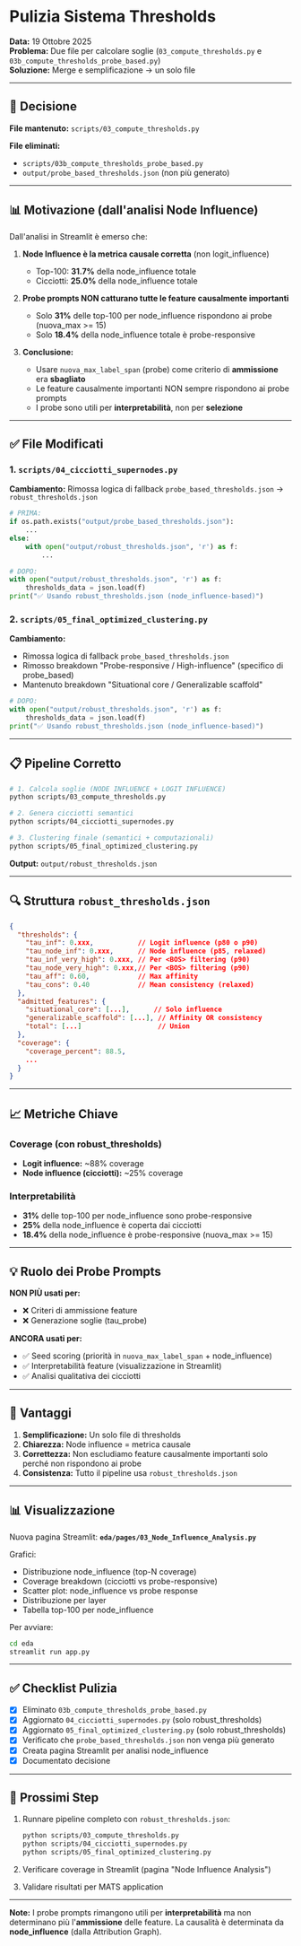 # Pulizia Sistema Thresholds

**Data:** 19 Ottobre 2025  
**Problema:** Due file per calcolare soglie (`03_compute_thresholds.py` e `03b_compute_thresholds_probe_based.py`)  
**Soluzione:** Merge e semplificazione → un solo file

---

## 🎯 Decisione

**File mantenuto:** `scripts/03_compute_thresholds.py`

**File eliminati:**
- `scripts/03b_compute_thresholds_probe_based.py` 
- `output/probe_based_thresholds.json` (non più generato)

---

## 📊 Motivazione (dall'analisi Node Influence)

Dall'analisi in Streamlit è emerso che:

1. **Node Influence è la metrica causale corretta** (non logit_influence)
   - Top-100: **31.7%** della node_influence totale
   - Cicciotti: **25.0%** della node_influence totale

2. **Probe prompts NON catturano tutte le feature causalmente importanti**
   - Solo **31%** delle top-100 per node_influence rispondono ai probe (nuova_max >= 15)
   - Solo **18.4%** della node_influence totale è probe-responsive

3. **Conclusione:**
   - Usare `nuova_max_label_span` (probe) come criterio di **ammissione** era **sbagliato**
   - Le feature causalmente importanti NON sempre rispondono ai probe prompts
   - I probe sono utili per **interpretabilità**, non per **selezione**

---

## ✅ File Modificati

### 1. `scripts/04_cicciotti_supernodes.py`
**Cambiamento:** Rimossa logica di fallback `probe_based_thresholds.json` → `robust_thresholds.json`

```python
# PRIMA:
if os.path.exists("output/probe_based_thresholds.json"):
    ...
else:
    with open("output/robust_thresholds.json", 'r') as f:
        ...

# DOPO:
with open("output/robust_thresholds.json", 'r') as f:
    thresholds_data = json.load(f)
print("✅ Usando robust_thresholds.json (node_influence-based)")
```

### 2. `scripts/05_final_optimized_clustering.py`
**Cambiamento:** 
- Rimossa logica di fallback `probe_based_thresholds.json`
- Rimosso breakdown "Probe-responsive / High-influence" (specifico di probe_based)
- Mantenuto breakdown "Situational core / Generalizable scaffold"

```python
# DOPO:
with open("output/robust_thresholds.json", 'r') as f:
    thresholds_data = json.load(f)
print("✅ Usando robust_thresholds.json (node_influence-based)")
```

---

## 📋 Pipeline Corretto

```bash
# 1. Calcola soglie (NODE INFLUENCE + LOGIT INFLUENCE)
python scripts/03_compute_thresholds.py

# 2. Genera cicciotti semantici
python scripts/04_cicciotti_supernodes.py

# 3. Clustering finale (semantici + computazionali)
python scripts/05_final_optimized_clustering.py
```

**Output:** `output/robust_thresholds.json`

---

## 🔍 Struttura `robust_thresholds.json`

```json
{
  "thresholds": {
    "tau_inf": 0.xxx,           // Logit influence (p80 o p90)
    "tau_node_inf": 0.xxx,      // Node influence (p85, relaxed)
    "tau_inf_very_high": 0.xxx, // Per <BOS> filtering (p90)
    "tau_node_very_high": 0.xxx,// Per <BOS> filtering (p90)
    "tau_aff": 0.60,            // Max affinity
    "tau_cons": 0.40            // Mean consistency (relaxed)
  },
  "admitted_features": {
    "situational_core": [...],      // Solo influence
    "generalizable_scaffold": [...], // Affinity OR consistency
    "total": [...]                   // Union
  },
  "coverage": {
    "coverage_percent": 88.5,
    ...
  }
}
```

---

## 📈 Metriche Chiave

### Coverage (con robust_thresholds)
- **Logit influence:** ~88% coverage
- **Node influence (cicciotti):** ~25% coverage

### Interpretabilità
- **31%** delle top-100 per node_influence sono probe-responsive
- **25%** della node_influence è coperta dai cicciotti
- **18.4%** della node_influence è probe-responsive (nuova_max >= 15)

---

## 💡 Ruolo dei Probe Prompts

**NON PIÙ usati per:**
- ❌ Criteri di ammissione feature
- ❌ Generazione soglie (tau_probe)

**ANCORA usati per:**
- ✅ Seed scoring (priorità in `nuova_max_label_span` + node_influence)
- ✅ Interpretabilità feature (visualizzazione in Streamlit)
- ✅ Analisi qualitativa dei cicciotti

---

## 🎯 Vantaggi

1. **Semplificazione:** Un solo file di thresholds
2. **Chiarezza:** Node influence = metrica causale
3. **Correttezza:** Non escludiamo feature causalmente importanti solo perché non rispondono ai probe
4. **Consistenza:** Tutto il pipeline usa `robust_thresholds.json`

---

## 📊 Visualizzazione

Nuova pagina Streamlit: **`eda/pages/03_Node_Influence_Analysis.py`**

Grafici:
- Distribuzione node_influence (top-N coverage)
- Coverage breakdown (cicciotti vs probe-responsive)
- Scatter plot: node_influence vs probe response
- Distribuzione per layer
- Tabella top-100 per node_influence

Per avviare:
```bash
cd eda
streamlit run app.py
```

---

## ✅ Checklist Pulizia

- [x] Eliminato `03b_compute_thresholds_probe_based.py`
- [x] Aggiornato `04_cicciotti_supernodes.py` (solo robust_thresholds)
- [x] Aggiornato `05_final_optimized_clustering.py` (solo robust_thresholds)
- [x] Verificato che `probe_based_thresholds.json` non venga più generato
- [x] Creata pagina Streamlit per analisi node_influence
- [x] Documentato decisione

---

## 🚀 Prossimi Step

1. Runnare pipeline completo con `robust_thresholds.json`:
   ```bash
   python scripts/03_compute_thresholds.py
   python scripts/04_cicciotti_supernodes.py
   python scripts/05_final_optimized_clustering.py
   ```

2. Verificare coverage in Streamlit (pagina "Node Influence Analysis")

3. Validare risultati per MATS application

---

**Note:** I probe prompts rimangono utili per **interpretabilità** ma non determinano più l'**ammissione** delle feature. La causalità è determinata da **node_influence** (dalla Attribution Graph).







